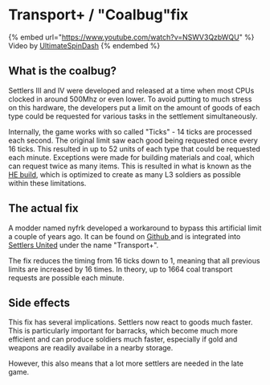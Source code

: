 # Transport+ / "Coalbug"fix

{% embed url="https://www.youtube.com/watch?v=NSWV3QzbWQU" %}
Video by [UltimateSpinDash](https://www.youtube.com/channel/UCXRXmtOKDS3iX2QJDCffwLA)
{% endembed %}

## What is the coalbug?

Settlers III and IV were developed and released at a time when most CPUs clocked in around 500Mhz or even lower. To avoid putting to much stress on this hardware, the developers put a limit on the amount of goods of each type could be requested for various tasks in the settlement simultaneously.&#x20;

Internally, the game works with so called "Ticks" - 14 ticks are processed each second. The original limit saw each good being requested once every 16 ticks. This resulted in up to 52 units of each type that could be requested each minute. Exceptions were made for building materials and coal, which can request twice as many items. This is resulted in what is known as the [HE build](../production-ratios/he-maximum-buildup-2-1-gold.md), which is optimized to create as many L3 soldiers as possible within these limitations.

## The actual fix

A modder named nyfrk developed a workaround to bypass this artificial limit a couple of years ago. It can be found on [Github ](https://github.com/nyfrk/Settlers4-Coalfix)and is integrated into [Settlers United](settlers-united.md) under the name "Transport+".&#x20;

The fix reduces the timing from 16 ticks down to 1, meaning that all previous limits are increased by 16 times. In theory, up to 1664 coal transport requests are possible each minute.

## Side effects

This fix has several implications. Settlers now react to goods much faster. This is particularly important for barracks, which become much more efficient and can produce soldiers much faster, especially if gold and weapons are readily availabe in a nearby storage.

However, this also means that a lot more settlers are needed in the late game.
